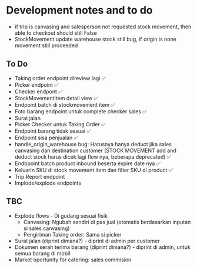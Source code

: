 # Development notes and to do

- if trip is canvasing and salesperson not requested stock movement, then able to checkout should still False
- StockMovement update warehouse stock still bug, if origin is none movement still proceeded

## To Do

- Taking order endpoint direview lagi ✅
- Picker endpoint ✅
- Checker endpont ✅
- StockMovementItem detail view ✅
- Endpoint batch di stockmovement item ✅
- Foto barang endpoint untuk complete checker sales ✅
- Surat jalan
- Picker Checker untuk Taking Order ✅
- Endpoint barang tidak sesuai ✅
- Endpoint sisa penjualan ✅
- handle_origin_warehouse bug: Harusnya hanya deduct jika sales canvasing dan destination customer
(STOCK MOVEMENT add and deduct stock harus dicek lagi flow nya, beberapa deprecated) ✅
- Endbpoint batch product inbound beserta expire date nya ✅
- Keluarin SKU di stock movement item dan filter SKU di product ✅
- Trip Report endpoint
- Implode/explode endpoints

## TBC

- Explode flows - Di gudang sesuai fisik
  - Canvasing: Ngubah sendiri di pas jual (otomatis berdasarkan inputan si sales canvasing)
  - Pengiriman Taking order: Sama si picker
- Surat jalan (diprint dimana?) - diprint di admin per customer
- Dokumen serah terima barang (diprint dimana?) - diprint di admin, untuk semua barang di mobil
- Market oportunity for catering: sales commision
